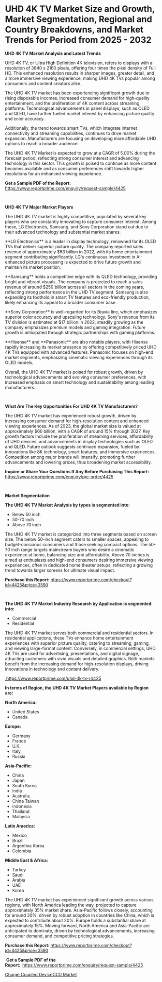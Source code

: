 <p><h1>UHD 4K TV Market Size and Growth, Market Segmentation, Regional and Country Breakdowns, and Market Trends for Period from 2025 -  2032</h1></p><p><strong>UHD 4K TV Market Analysis and Latest Trends</strong></p>
<p><p>UHD 4K TV, or Ultra High Definition 4K television, refers to displays with a resolution of 3840 x 2160 pixels, offering four times the pixel density of Full HD. This enhanced resolution results in sharper images, greater detail, and a more immersive viewing experience, making UHD 4K TVs popular among consumers and content creators alike.</p><p>The UHD 4K TV market has been experiencing significant growth due to rising disposable incomes, increased consumer demand for high-quality entertainment, and the proliferation of 4K content across streaming platforms. Technological advancements in panel displays, such as OLED and QLED, have further fueled market interest by enhancing picture quality and color accuracy.</p><p>Additionally, the trend towards smart TVs, which integrate internet connectivity and streaming capabilities, continues to drive market expansion. Manufacturers are focusing on developing more affordable UHD options to reach a broader audience.</p><p>The UHD 4K TV Market is expected to grow at a CAGR of 5.00% during the forecast period, reflecting strong consumer interest and advancing technology in this sector. This growth is poised to continue as more content becomes available and as consumer preferences shift towards higher resolutions for an enhanced viewing experience.</p></p>
<p><strong>Get a Sample PDF of the Report:&nbsp;</strong> <a href="https://www.reportprime.com/enquiry/request-sample/4425?utm_campaign=3221&utm_medium=2&utm_source=Github&utm_content=ia&utm_term=19032025&utm_id=uhd-4k-tv">https://www.reportprime.com/enquiry/request-sample/4425</a></p>
<p>&nbsp;</p>
<p><strong>UHD 4K TV Major Market Players</strong></p>
<p><p>The UHD 4K TV market is highly competitive, populated by several key players who are constantly innovating to capture consumer interest. Among these, LG Electronics, Samsung, and Sony Corporation stand out due to their advanced technology and substantial market shares.</p><p>**LG Electronics** is a leader in display technology, renowned for its OLED TVs that deliver superior picture quality. The company reported sales revenue of approximately $63 billion in 2022, with its home entertainment segment contributing significantly. LG's continuous investment in AI-enhanced picture processing is expected to drive future growth and maintain its market position.</p><p>**Samsung** holds a competitive edge with its QLED technology, providing bright and vibrant visuals. The company is projected to reach a sales revenue of around $250 billion across all sectors in the coming years, reflecting strong performance in the UHD TV segment. Samsung is also expanding its foothold in smart TV features and eco-friendly production, likely enhancing its appeal to a broader consumer base.</p><p>**Sony Corporation** is well-regarded for its Bravia line, which emphasizes superior color accuracy and upscaling technology. Sony's revenue from its TV division is estimated at $17 billion in 2022, steadily growing as the company emphasizes premium models and gaming integration. Future growth is anticipated through strategic partnerships with gaming platforms.</p><p>**Hisense** and **Panasonic** are also notable players, with Hisense rapidly increasing its market presence by offering competitively priced UHD 4K TVs equipped with advanced features. Panasonic focuses on high-end market segments, emphasizing cinematic viewing experiences through its OLED models.</p><p>Overall, the UHD 4K TV market is poised for robust growth, driven by technological advancements and evolving consumer preferences, with increased emphasis on smart technology and sustainability among leading manufacturers.</p></p>
<p>&nbsp;</p>
<p><strong>What Are The Key Opportunities For UHD 4K TV Manufacturers?</strong></p>
<p><p>The UHD 4K TV market has experienced robust growth, driven by increasing consumer demand for high-resolution content and enhanced viewing experiences. As of 2023, the global market size is valued at approximately $60 billion, with a CAGR of around 15% through 2027. Key growth factors include the proliferation of streaming services, affordability of UHD devices, and advancements in display technologies such as OLED and QLED. Future outlook suggests continued expansion, fueled by innovations like 8K technology, smart features, and immersive experiences. Competition among major brands will intensify, promoting further advancements and lowering prices, thus broadening market accessibility.</p></p>
<p><strong>Inquire or Share Your Questions If Any Before Purchasing This Report:</strong> <a href="https://www.reportprime.com/enquiry/pre-order/4425?utm_campaign=3221&utm_medium=2&utm_source=Github&utm_content=ia&utm_term=19032025&utm_id=uhd-4k-tv">https://www.reportprime.com/enquiry/pre-order/4425</a></p>
<p>&nbsp;</p>
<p><strong>Market Segmentation</strong></p>
<p><strong>The UHD 4K TV Market Analysis by types is segmented into:</strong></p>
<p><ul><li>Below 50 inch</li><li>50-70 inch</li><li>Above 70 inch</li></ul></p>
<p><p>The UHD 4K TV market is categorized into three segments based on screen size. The below 50-inch segment caters to smaller spaces, appealing to budget-conscious consumers and those seeking compact options. The 50-70 inch range targets mainstream buyers who desire a cinematic experience at home, balancing size and affordability. Above 70 inches is aimed at enthusiasts and high-end consumers desiring immersive viewing experiences, often in dedicated home theater setups, reflecting a growing trend towards larger screens for ultimate visual impact.</p></p>
<p><strong>Purchase this Report:&nbsp;</strong><a href="https://www.reportprime.com/checkout?id=4425&price=3590&utm_campaign=3221&utm_medium=2&utm_source=Github&utm_content=ia&utm_term=19032025&utm_id=uhd-4k-tv">https://www.reportprime.com/checkout?id=4425&price=3590</a></p>
<p>&nbsp;</p>
<p><strong>The UHD 4K TV Market Industry Research by Application is segmented into:</strong></p>
<p><ul><li>Commercial</li><li>Residential</li></ul></p>
<p><p>The UHD 4K TV market serves both commercial and residential sectors. In residential applications, these TVs enhance home entertainment experiences with superior picture quality, catering to streaming, gaming, and viewing large-format content. Conversely, in commercial settings, UHD 4K TVs are used for advertising, presentations, and digital signage, attracting customers with vivid visuals and detailed graphics. Both markets benefit from the increasing demand for high-resolution displays, driving innovations in technology and content delivery.</p></p>
<p><a href="https://www.reportprime.com/uhd-4k-tv-r4425?utm_campaign=3221&utm_medium=2&utm_source=Github&utm_content=ia&utm_term=19032025&utm_id=uhd-4k-tv">&nbsp;https://www.reportprime.com/uhd-4k-tv-r4425</a></p>
<p><strong>In terms of Region, the UHD 4K TV Market Players available by Region are:</strong></p>
<p>
    <p> <strong> North America: </strong>
        <ul>
            <li>United States</li>
            <li>Canada</li>
        </ul>
        </p> 
    <p> <strong> Europe: </strong>
        <ul>
            <li>Germany</li>
            <li>France</li>
            <li>U.K.</li>
            <li>Italy</li>
            <li>Russia</li>
        </ul>
        </p> 
    <p> <strong> Asia-Pacific: </strong>
        <ul>
            <li>China</li>
            <li>Japan</li>
            <li>South Korea</li>
            <li>India</li>
            <li>Australia</li>
            <li>China Taiwan</li>
            <li>Indonesia</li>
            <li>Thailand</li>
            <li>Malaysia</li>
        </ul>
        </p> 
    <p> <strong> Latin America: </strong>
        <ul>
            <li>Mexico</li>
            <li>Brazil</li>
            <li>Argentina Korea</li>
            <li>Colombia</li>
        </ul>
        </p> 
    <p> <strong> Middle East & Africa: </strong>
        <ul>
            <li>Turkey</li>
            <li>Saudi</li>
            <li>Arabia</li>
            <li>UAE</li>
            <li>Korea</li>
        </ul>
    </p>
    </p>
<p><p>The UHD 4K TV market has experienced significant growth across various regions, with North America leading the way, projected to capture approximately 35% market share. Asia-Pacific follows closely, accounting for around 30%, driven by robust adoption in countries like China, which is expected to contribute about 20%. Europe holds a substantial share at approximately 15%. Moving forward, North America and Asia-Pacific are anticipated to dominate, driven by technological advancements, increasing consumer demand, and competitive pricing strategies.</p></p>
<p><strong>Purchase this Report: </strong><a href="https://www.reportprime.com/checkout?id=4425&price=3590&utm_campaign=3221&utm_medium=2&utm_source=Github&utm_content=ia&utm_term=19032025&utm_id=uhd-4k-tv">https://www.reportprime.com/checkout?id=4425&price=3590</a></p>
<p>&nbsp;<strong>Get a Sample PDF of the Report:&nbsp;&nbsp;</strong><a href="https://www.reportprime.com/enquiry/request-sample/4425?utm_campaign=3221&utm_medium=2&utm_source=Github&utm_content=ia&utm_term=19032025&utm_id=uhd-4k-tv">https://www.reportprime.com/enquiry/request-sample/4425</a></p>
<p><strong></strong></p>
<p><p><a href="https://github.com/lalolatiot/Market-Research-Report-List-1/blob/main/charge-coupled-deviceccd-market.md?utm_campaign=3221&utm_medium=2&utm_source=Github&utm_content=ia&utm_term=19032025&utm_id=uhd-4k-tv">Charge Coupled DeviceCCD Market</a></p></p>
